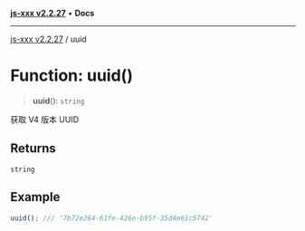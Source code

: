 [**js-xxx v2.2.27**](../README.md) • **Docs**

***

[js-xxx v2.2.27](../README.md) / uuid

# Function: uuid()

> **uuid**(): `string`

获取 V4 版本 UUID

## Returns

`string`

## Example

```ts
uuid(); /// '7b72e264-61fe-426e-b95f-35d4e61c5742'
```
